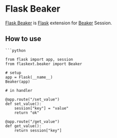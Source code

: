 # Flask Beaker

[Flask Beaker] is [Flask] extension for [Beaker] Session.

## How to use

    ```python

    from flask import app, session
    from flaskext.beaker import Beaker

    # setup
    app = Flask(__name__)
    Beaker(app)

    # in handler
    
    @app.route("/set_value")
    def set_value():
        session["key"] = "value"
        return "ok"

    @app.route("/get_value")
    def get_value():
        return session["key"]

[Flask Beaker]: http://github.com/spoqa/flask-beaker
[Flask]: http://flask.pocoo.org/docs/
[Beaker]: http://pypi.python.org/pypi/Beaker

